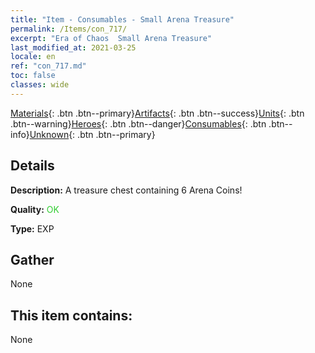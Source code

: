 ```yaml
---
title: "Item - Consumables - Small Arena Treasure"
permalink: /Items/con_717/
excerpt: "Era of Chaos  Small Arena Treasure"
last_modified_at: 2021-03-25
locale: en
ref: "con_717.md"
toc: false
classes: wide
---
```

 [Materials](/Items/){: .btn .btn--primary}[Artifacts](/Items/Artifacts/){: .btn .btn--success}[Units](/Items/Units/){: .btn .btn--warning}[Heroes](/Items/Heroes/){: .btn .btn--danger}[Consumables](/Items/Consumables/){: .btn .btn--info}[Unknown](/Items/Unknown/){: .btn .btn--primary}

## Details
 **Description:** A treasure chest containing 6 Arena Coins!

 **Quality:** <span style="color: #32CD32">OK</span>

 **Type:** EXP

## Gather

  None

## This item contains:

  None

